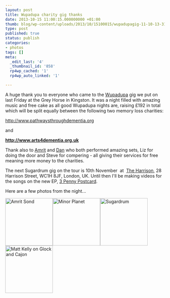 ```yaml
---
layout: post
title: Wupadupa charity gig thanks
date: 2013-10-15 11:00:15.000000000 +01:00
thumb: blog/wp-content/uploads/2013/10/15100015/wupadupagig-11-10-13-31.jpg
type: post
published: true
status: publish
categories:
- photos
tags: []
meta:
  _edit_last: '4'
  _thumbnail_id: '858'
  rp4wp_cached: '1'
  rp4wp_auto_linked: '1'

---
```

<p>A huge thank you to everyone who came to the <a title="Wupadupa music" href="http://www.wupadupa.com">Wupadupa</a> gig we put on last Friday at the Grey Horse in Kingston. It was a night filled with amazing music and free cake as all good Wupadupa nights are, raising £192 in total which will be split equally between the following two memory loss charities:</p>

<p><a href="http://www.pathwaysthroughdementia.org/">http://www.pathwaysthroughdementia.org</a></p>
<p>and</p>
<p><strong><a href="http://www.arts4dementia.org.uk/">http://www.arts4dementia.org.uk</a></strong></p>
<p>Thank also to <a title="Amrit Sond" href="http://www.amritsond.com">Amrit</a> and <a title="Minor Planet aka Dan Addison" href="https://soundcloud.com/minorplanet">Dan</a> who both performed amazing sets, Liz for doing the door and Steve for compering - all giving their services for free meaning more money to the charities.</p>
<p>The next Sugardrum gig on the tour is 10th November  at  <a itemprop="url" href="http://www.songkick.com/venues/98917-harrison">The Harrison</a>, 28 Harrison Street, WC1H 8JF, London, UK. Until then I'll be making videos for the songs on the new EP, <a title="Sugardrum EP on Bandcamp" href="https://sugardrum.bandcamp.com/album/3-penny-postcard">3 Penny Postcard</a>.</p>
<p>Here are a few photos from the night...</p>
<p><a href="http://files.sugardrum.com/blog/wp-content/uploads/2013/10/15100015/wupadupagig-11-10-13-2.jpg" class="group fresco"><img class="alignleft size-thumbnail wp-image-852" title="Amrit Sond" alt="Amrit Sond" src="http://files.sugardrum.com/blog/wp-content/uploads/2013/10/15100015/wupadupagig-11-10-13-2-150x150.jpg" width="150" height="150" /></a><a href="http://files.sugardrum.com/blog/wp-content/uploads/2013/10/15100015/wupadupagig-11-10-13-1.jpg" class="group fresco"><img class="alignleft size-thumbnail wp-image-851" title="Minor Planet" alt="Minor Planet" src="http://files.sugardrum.com/blog/wp-content/uploads/2013/10/15100015/wupadupagig-11-10-13-1-150x150.jpg" width="150" height="150" /></a><a href="http://files.sugardrum.com/blog/wp-content/uploads/2013/10/15100015/wupadupagig-11-10-13-3.jpg" class="group fresco"><img class="alignleft size-thumbnail wp-image-853" title="Sugardrum" alt="Sugardrum" src="http://files.sugardrum.com/blog/wp-content/uploads/2013/10/15100015/wupadupagig-11-10-13-3-150x150.jpg" width="150" height="150" /></a><a href="http://files.sugardrum.com/blog/wp-content/uploads/2013/10/15100015/wupadupagig-11-10-13-4.jpg" class="group fresco"><img class="alignleft size-thumbnail wp-image-854" title="Matt Kelly on Glock and Cajon" alt="Matt Kelly on Glock and Cajon" src="http://files.sugardrum.com/blog/wp-content/uploads/2013/10/15100015/wupadupagig-11-10-13-4-150x150.jpg" width="150" height="150" /></a></p>
